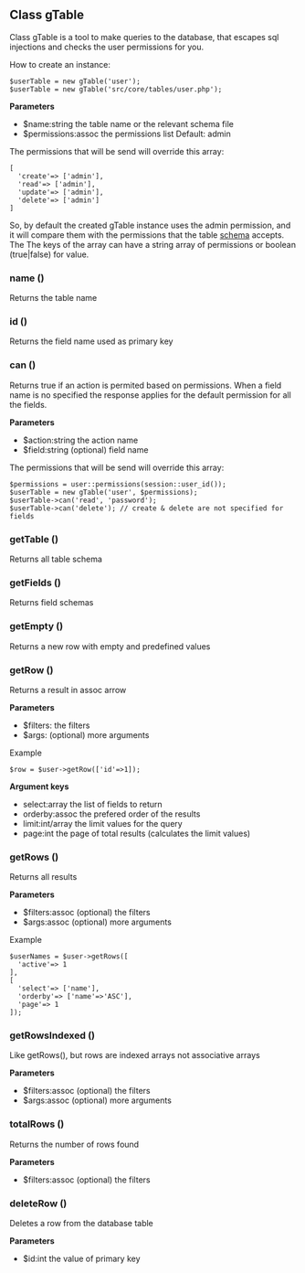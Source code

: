 ## Class gTable

Class gTable is a tool to make queries to the database, that escapes sql injections and checks the user permissions for you.

How to create an instance:
```
$userTable = new gTable('user');
$userTable = new gTable('src/core/tables/user.php');
```

**Parameters**
- $name:string the table name or the relevant schema file
- $permissions:assoc the permissions list Default: admin

The permissions that will be send will override this array:
```
[
  'create'=> ['admin'],
  'read'=> ['admin'],
  'update'=> ['admin'],
  'delete'=> ['admin']
]
```
So, by default the created gTable instance uses the admin permission, and it will compare them with the permissions that the table [schema](schemas.html#table-schema) accepts. The The keys of the array can have a string array of permissions or boolean (true|false) for value.


### name ()
Returns the table name


### id ()
Returns the field name used as primary key


### can ()
Returns true if an action is permited based on permissions. When a field name is no specified the response applies for the default permission for all the fields.

**Parameters**
- $action:string the action name
- $field:string (optional) field name 

The permissions that will be send will override this array:
```
$permissions = user::permissions(session::user_id());
$userTable = new gTable('user', $permissions);
$userTable->can('read', 'password');
$userTable->can('delete'); // create & delete are not specified for fields 
```


### getTable ()
Returns all table schema


### getFields ()
Returns field schemas


### getEmpty ()
Returns a new row with empty and predefined values

### getRow ()
Returns a result in assoc arrow

**Parameters**
- $filters: the filters
- $args: (optional) more arguments

Example
```
$row = $user->getRow(['id'=>1]);
```

**Argument keys**
- select:array the list of fields to return
- orderby:assoc the prefered order of the results
- limit:int/array the limit values for the query
- page:int the page of total results (calculates the limit values)

### getRows ()
Returns all results 

**Parameters**
- $filters:assoc (optional) the filters
- $args:assoc (optional) more arguments

Example
```
$userNames = $user->getRows([
  'active'=> 1
],
[
  'select'=> ['name'],
  'orderby'=> ['name'=>'ASC'],
  'page'=> 1
]);
```


### getRowsIndexed ()
Like getRows(), but rows are indexed arrays not associative arrays 

**Parameters**
- $filters:assoc (optional) the filters
- $args:assoc (optional) more arguments


### totalRows ()
Returns the number of rows found

**Parameters**
- $filters:assoc (optional) the filters


### deleteRow ()
Deletes a row from the database table

**Parameters**
- $id:int the value of primary key
